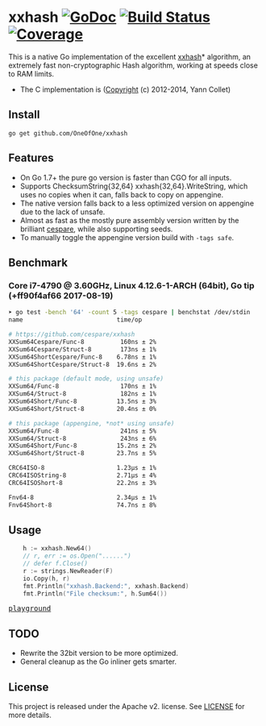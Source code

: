 # xxhash [![GoDoc](https://godoc.org/github.com/OneOfOne/xxhash?status.svg)](https://godoc.org/github.com/OneOfOne/xxhash) [![Build Status](https://travis-ci.org/OneOfOne/xxhash.svg?branch=master)](https://travis-ci.org/OneOfOne/xxhash) [![Coverage](https://gocover.io/_badge/github.com/OneOfOne/xxhash)](https://gocover.io/github.com/OneOfOne/xxhash)

This is a native Go implementation of the excellent [xxhash](https://github.com/Cyan4973/xxHash)* algorithm, an extremely fast non-cryptographic Hash algorithm, working at speeds close to RAM limits.

* The C implementation is ([Copyright](https://github.com/Cyan4973/xxHash/blob/master/LICENSE) (c) 2012-2014, Yann Collet)

## Install

    go get github.com/OneOfOne/xxhash

## Features

* On Go 1.7+ the pure go version is faster than CGO for all inputs.
* Supports ChecksumString{32,64} xxhash{32,64}.WriteString, which uses no copies when it can, falls back to copy on appengine.
* The native version falls back to a less optimized version on appengine due to the lack of unsafe.
* Almost as fast as the mostly pure assembly version written by the brilliant [cespare](https://github.com/cespare/xxhash), while also supporting seeds.
* To manually toggle the appengine version build with `-tags safe`.

## Benchmark

### Core i7-4790 @ 3.60GHz, Linux 4.12.6-1-ARCH (64bit), Go tip (+ff90f4af66 2017-08-19)

```bash
➤ go test -bench '64' -count 5 -tags cespare | benchstat /dev/stdin
name                          time/op

# https://github.com/cespare/xxhash
XXSum64Cespare/Func-8          160ns ± 2%
XXSum64Cespare/Struct-8        173ns ± 1%
XXSum64ShortCespare/Func-8    6.78ns ± 1%
XXSum64ShortCespare/Struct-8  19.6ns ± 2%

# this package (default mode, using unsafe)
XXSum64/Func-8                 170ns ± 1%
XXSum64/Struct-8               182ns ± 1%
XXSum64Short/Func-8           13.5ns ± 3%
XXSum64Short/Struct-8         20.4ns ± 0%

# this package (appengine, *not* using unsafe)
XXSum64/Func-8                 241ns ± 5%
XXSum64/Struct-8               243ns ± 6%
XXSum64Short/Func-8           15.2ns ± 2%
XXSum64Short/Struct-8         23.7ns ± 5%

CRC64ISO-8                    1.23µs ± 1%
CRC64ISOString-8              2.71µs ± 4%
CRC64ISOShort-8               22.2ns ± 3%

Fnv64-8                       2.34µs ± 1%
Fnv64Short-8                  74.7ns ± 8%
```

## Usage

```go
	h := xxhash.New64()
	// r, err := os.Open("......")
	// defer f.Close()
	r := strings.NewReader(F)
	io.Copy(h, r)
	fmt.Println("xxhash.Backend:", xxhash.Backend)
	fmt.Println("File checksum:", h.Sum64())
```

[<kbd>playground</kbd>](https://play.golang.org/p/wHKBwfu6CPV)

## TODO

* Rewrite the 32bit version to be more optimized.
* General cleanup as the Go inliner gets smarter.

## License

This project is released under the Apache v2. license. See [LICENSE](LICENSE) for more details.
